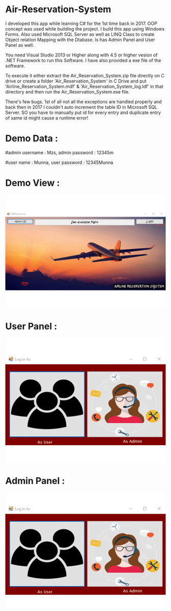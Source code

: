 # Air-Reservation-System
I developed this app while learning C# for the 1st time back in 2017. OOP concept was used while building the project. I build this app using Windows Forms. Also used Microsoft SQL Server as well as LINQ Class to create Object relation Mapping with the Dtabase. Is has Admin Panel and User Panel as well.

You need Visual Studio 2013 or Higher along with 4.5 or higher vesion of .NET Framework to run this Software. I have also provided a exe file of the software.

To execute it either extract the Air_Reservation_System.zip file directly on C drive or create a folder 'Air_Reservation_System' in C Drive and put 'Airline_Reservation_System.mdf' & 'Air_Reservation_System_log.ldf' in that directory and then run the Air_Reservation_System.exe file.

There's few bugs. 1st of all not all the exceptions are handled properly and back then in 2017 I couldn't auto increment the table ID in Microsoft SQL Server. SO you have to manually put id for every entry and duplicate entry of same id might cause a runtime error!

# Demo Data :
#admin username : Mzs, admin password : 12345m

#user name : Munna, user password : 12345Munna

# Demo View :
<img src="demo/basic-view.gif" title="air-reservation-basic"/>

# User Panel :
<img src="demo/user-panel-view.gif" title="air-reservation-user"/>

# Admin Panel :
<img src="demo/admin-panell-view.gif" title="air-reservation-admin"/>
